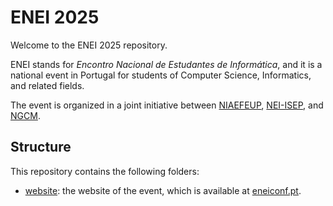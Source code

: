 # ENEI 2025

Welcome to the ENEI 2025 repository.

ENEI stands for *Encontro Nacional de Estudantes de Informática*, and it is a national event in Portugal for students of Computer Science, Informatics, and related fields. 

The event is organized in a joint initiative between [NIAEFEUP](https://www.niaefeup.pt/), [NEI-ISEP](https://www.nei-isep.org/), and [NGCM](https://ncgm.fe.up.pt/).

## Structure

This repository contains the following folders:

- [website](website): the website of the event, which is available at [eneiconf.pt](https://eneiconf.pt).


